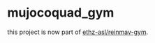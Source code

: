 # mujocoquad_gym 

this project is now part of [ethz-asl/reinmav-gym](https://github.com/ethz-asl/reinmav-gym).
